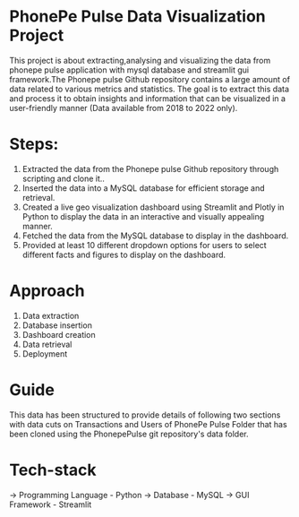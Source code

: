 
# PhonePe Pulse Data Visualization Project
This project is about extracting,analysing and visualizing the data from phonepe pulse application with mysql database and streamlit gui framework.The Phonepe pulse Github repository contains a large amount of data related to various metrics and statistics. The goal is to extract this data and process it to obtain insights and information that can be visualized in a user-friendly manner (Data available from 2018 to 2022 only).

# Steps:
1. Extracted the data from the Phonepe pulse Github repository through scripting and clone it..
2. Inserted the data into a MySQL database for efficient storage and retrieval.
3. Created a live geo visualization dashboard using Streamlit and Plotly in Python to display the data in an interactive and visually        appealing manner.
4. Fetched the data from the MySQL database to display in the dashboard.
5. Provided at least 10 different dropdown options for users to select different facts and figures to display on the dashboard.

# Approach
1. Data extraction
2. Database insertion
3. Dashboard creation
4. Data retrieval
5. Deployment

# Guide
This data has been structured to provide details of following two sections with data cuts on Transactions and Users of PhonePe Pulse Folder that has been cloned using the PhonepePulse git repository's data folder.

# Tech-stack
-> Programming Language - Python
-> Database - MySQL
-> GUI Framework - Streamlit
